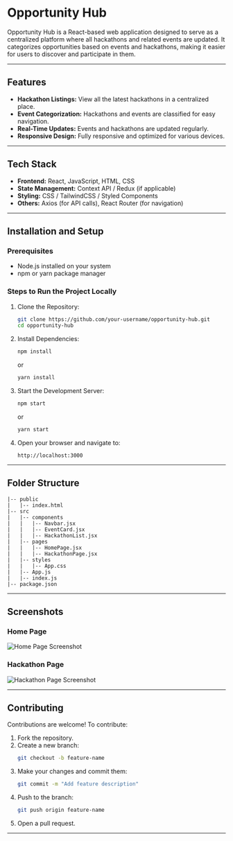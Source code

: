# Opportunity Hub

Opportunity Hub is a React-based web application designed to serve as a centralized platform where all hackathons and related events are updated. It categorizes opportunities based on events and hackathons, making it easier for users to discover and participate in them.

---

## Features

- **Hackathon Listings:** View all the latest hackathons in a centralized place.
- **Event Categorization:** Hackathons and events are classified for easy navigation.
- **Real-Time Updates:** Events and hackathons are updated regularly.
- **Responsive Design:** Fully responsive and optimized for various devices.

---

## Tech Stack

- **Frontend:** React, JavaScript, HTML, CSS
- **State Management:** Context API / Redux (if applicable)
- **Styling:** CSS / TailwindCSS / Styled Components
- **Others:** Axios (for API calls), React Router (for navigation)

---

## Installation and Setup

### Prerequisites
- Node.js installed on your system
- npm or yarn package manager

### Steps to Run the Project Locally

1. Clone the Repository:
   ```bash
   git clone https://github.com/your-username/opportunity-hub.git
   cd opportunity-hub
   ```

2. Install Dependencies:
   ```bash
   npm install
   ```
   or
   ```bash
   yarn install
   ```

3. Start the Development Server:
   ```bash
   npm start
   ```
   or
   ```bash
   yarn start
   ```

4. Open your browser and navigate to:
   ```
   http://localhost:3000
   ```

---

## Folder Structure

```
|-- public
|   |-- index.html
|-- src
|   |-- components
|   |   |-- Navbar.jsx
|   |   |-- EventCard.jsx
|   |   |-- HackathonList.jsx
|   |-- pages
|   |   |-- HomePage.jsx
|   |   |-- HackathonPage.jsx
|   |-- styles
|   |   |-- App.css
|   |-- App.js
|   |-- index.js
|-- package.json
```

---

## Screenshots

### Home Page
![Home Page Screenshot](#)

### Hackathon Page
![Hackathon Page Screenshot](#)

---

## Contributing

Contributions are welcome! To contribute:

1. Fork the repository.
2. Create a new branch:
   ```bash
   git checkout -b feature-name
   ```
3. Make your changes and commit them:
   ```bash
   git commit -m "Add feature description"
   ```
4. Push to the branch:
   ```bash
   git push origin feature-name
   ```
5. Open a pull request.

---




